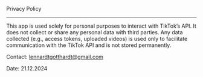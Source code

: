 Privacy Policy

 -------------- 

This app is used solely for personal purposes to interact with TikTok’s API. It does not collect or share any personal data with third parties. Any data collected (e.g., access tokens, uploaded videos) is used only to facilitate communication with the TikTok API and is not stored permanently. 

Contact: lennardtgotthardt@gmail.com

Date: 21.12.2024
